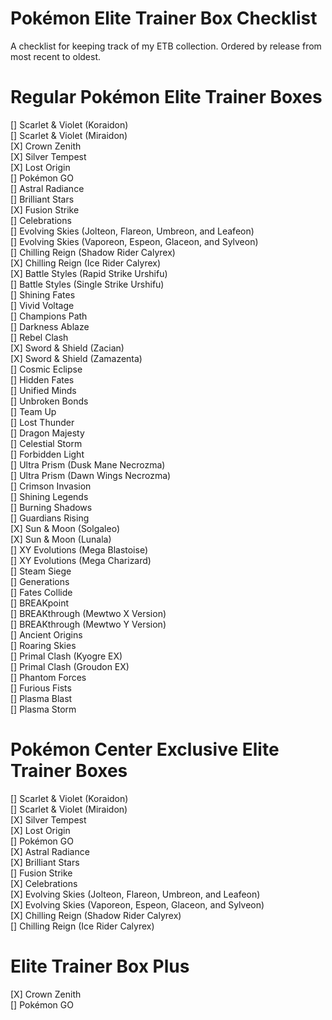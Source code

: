 # Pokémon Elite Trainer Box Checklist
A checklist for keeping track of my ETB collection. Ordered by release from most recent to oldest.

# Regular Pokémon Elite Trainer Boxes

[] Scarlet & Violet (Koraidon)  
[] Scarlet & Violet (Miraidon)  
[X] Crown Zenith  
[X] Silver Tempest  
[X] Lost Origin  
[] Pokémon GO  
[] Astral Radiance  
[] Brilliant Stars  
[X] Fusion Strike  
[] Celebrations  
[] Evolving Skies (Jolteon, Flareon, Umbreon, and Leafeon)  
[] Evolving Skies (Vaporeon, Espeon, Glaceon, and Sylveon)  
[] Chilling Reign (Shadow Rider Calyrex)  
[X] Chilling Reign (Ice Rider Calyrex)  
[X] Battle Styles (Rapid Strike Urshifu)  
[] Battle Styles (Single Strike Urshifu)  
[] Shining Fates  
[] Vivid Voltage  
[] Champions Path  
[] Darkness Ablaze  
[] Rebel Clash  
[X] Sword & Shield (Zacian)  
[X] Sword & Shield (Zamazenta)  
[] Cosmic Eclipse  
[] Hidden Fates  
[] Unified Minds  
[] Unbroken Bonds  
[] Team Up  
[] Lost Thunder  
[] Dragon Majesty  
[] Celestial Storm  
[] Forbidden Light  
[] Ultra Prism (Dusk Mane Necrozma)  
[] Ultra Prism (Dawn Wings Necrozma)  
[] Crimson Invasion  
[] Shining Legends  
[] Burning Shadows  
[] Guardians Rising  
[X] Sun & Moon (Solgaleo)  
[X] Sun & Moon (Lunala)  
[] XY Evolutions (Mega Blastoise)  
[] XY Evolutions (Mega Charizard)  
[] Steam Siege  
[] Generations  
[] Fates Collide  
[] BREAKpoint  
[] BREAKthrough (Mewtwo X Version)  
[] BREAKthrough (Mewtwo Y Version)  
[] Ancient Origins  
[] Roaring Skies  
[] Primal Clash (Kyogre EX)  
[] Primal Clash (Groudon EX)  
[] Phantom Forces  
[] Furious Fists  
[] Plasma Blast  
[] Plasma Storm  

# Pokémon Center Exclusive Elite Trainer Boxes

[] Scarlet & Violet (Koraidon)  
[] Scarlet & Violet (Miraidon)  
[X] Silver Tempest  
[X] Lost Origin  
[] Pokémon GO  
[X] Astral Radiance  
[X] Brilliant Stars  
[] Fusion Strike  
[X] Celebrations  
[X] Evolving Skies (Jolteon, Flareon, Umbreon, and Leafeon)  
[X] Evolving Skies (Vaporeon, Espeon, Glaceon, and Sylveon)  
[X] Chilling Reign (Shadow Rider Calyrex)  
[] Chilling Reign (Ice Rider Calyrex)  

# Elite Trainer Box Plus

[X] Crown Zenith  
[] Pokémon GO  